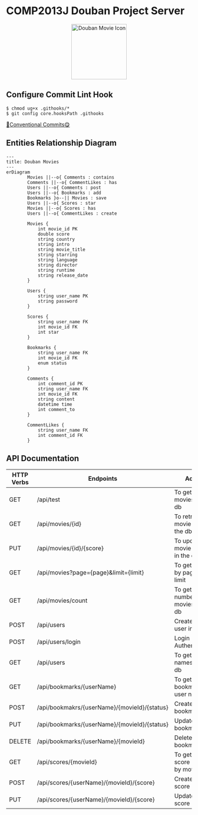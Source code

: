 # COMP2013J Douban Project Server

<p align="center">
  <img src="https://imgbed.codingkelvin.fun/uPic/film.png" alt="Douban Movie Icon" style="height:150px;" />
</p>

## Configure Commit Lint Hook

```shell
$ chmod ug+x .githooks/*
$ git config core.hooksPath .githooks
```

[🌈Conventional Commits😋](https://www.conventionalcommits.org/en/v1.0.0/)

## Entities Relationship Diagram

```mermaid
---
title: Douban Movies
---
erDiagram
		Movies ||--o{ Comments : contains
		Comments ||--o{ CommentLikes : has
		Users ||--o{ Comments : post
		Users ||--o{ Bookmarks : add
		Bookmarks }o--|| Movies : save
		Users ||--o{ Scores : star
		Movies ||--o{ Scores : has
		Users ||--o{ CommentLikes : create

		Movies {
			int movie_id PK
			double score
			string country
			string intro
			string movie_title
			string starring
			string language
			string director
			string runtime
			string release_date
		}
		
		Users {
			string user_name PK
			string password
		}
		
		Scores {
			string user_name FK
			int movie_id FK
			int star
		}
		
		Bookmarks {
			string user_name FK
			int movie_id FK
			enum status
		}
		
		Comments {
			int comment_id PK
			string user_name FK
			int movie_id FK
			string content
			datetime time
			int comment_to
		}
		
		CommentLikes {
			string user_name FK
			int comment_id FK
		}
```

## API Documentation

| HTTP Verbs | Endpoints                                    | Action                                   | Response Format |
| ---------- | -------------------------------------------- | ---------------------------------------- | --------------- |
| GET        | /api/test                                    | To get top 10 movies in the db           | JSON            |
| GET        | /api/movies/{id}                             | To retrieve movie by id in the db        | JSON            |
| PUT        | /api/movies/{id}/{score}                     | To update movie score in the db          | JSON            |
| GET        | /api/movies?page={page}&limit={limit}        | To get movies by page and limit          | JSON            |
| GET        | /api/movies/count                            | To get total number of movies in the db  | JSON            |
| POST       | /api/users                                   | Create an user in the db                 | JSON            |
| POST       | /api/users/login                             | Login Authentication                     | JSON            |
| GET        | /api/users                                   | To get all user names in the db          | JSON            |
| GET        | /api/bookmarks/{userName}                    | To get the bookmarks by user name        | JSON            |
| POST       | /api/bookmakrs/{userName}/{movieId}/{status} | Create a bookmark                        | JSON            |
| PUT        | /api/bookmarks/{userName}/{movieId}/{status} | Update a bookmark                        | JSON            |
| DELETE     | /api/bookmarks/{userName}/{movieId}          | Delete a bookmark                        | JSON            |
| GET        | /api/scores/{movieId}                        | To get all the score records by movie id | JSON            |
| POST       | /api/scores/{userName}/{movieId}/{score}     | Create a score record                    | JSON            |
| PUT        | /api/scores/{userName}/{movieId}/{score}     | Update a score record                    | JSON            |


